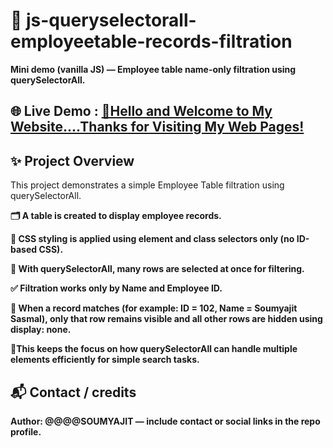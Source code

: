 # 🎯 js-queryselectorall-employeetable-records-filtration
__Mini demo (vanilla JS) — Employee table name-only filtration using querySelectorAll.__
## 🌐 Live Demo : [👋Hello and Welcome to My Website....Thanks for Visiting My Web Pages!]( https://soumyajit-sasmal.github.io/js-queryselectorall-employeetable-records-filtration/) <br>
## ✨ Project Overview

This project demonstrates a simple Employee Table filtration using querySelectorAll.

__🗂 A table is created to display employee records.__

__🎨 CSS styling is applied using element and class selectors only (no ID-based CSS).__

__🔎 With querySelectorAll, many rows are selected at once for filtering.__

__✅ Filtration works only by Name and Employee ID.__

__🎯 When a record matches (for example: ID = 102, Name = Soumyajit Sasmal), only that row remains visible and all other rows are hidden using display: none.__

__🚩This keeps the focus on how querySelectorAll can handle multiple elements efficiently for simple search tasks.__ <br>
## 📬 Contact / credits

__Author: @@@@SOUMYAJIT — include contact or social links in the repo profile.__
